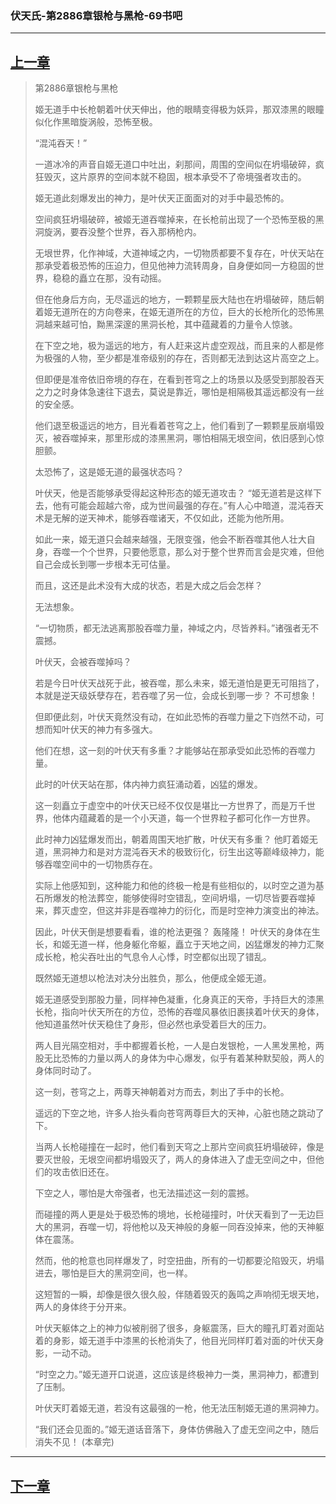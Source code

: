 ### 伏天氏-第2886章银枪与黑枪-69书吧

--------
[上一章](./c014aefbfa04d151dbce38ada1126503.md)
--------


>
>
>
>第2886章银枪与黑枪
>
>姬无道手中长枪朝着叶伏天伸出，他的眼睛变得极为妖异，那双漆黑的眼瞳似化作黑暗旋涡般，恐怖至极。
>
>“混沌吞天！”
>
>一道冰冷的声音自姬无道口中吐出，刹那间，周围的空间似在坍塌破碎，疯狂毁灭，这片原界的空间本就不稳固，根本承受不了帝境强者攻击的。
>
>姬无道此刻爆发出的神力，是叶伏天正面面对的对手中最恐怖的。
>
>空间疯狂坍塌破碎，被姬无道吞噬掉来，在长枪前出现了一个恐怖至极的黑洞旋涡，要吞没整个世界，吞入那柄枪内。
>
>无垠世界，化作神域，大道神域之内，一切物质都要不复存在，叶伏天站在那承受着极恐怖的压迫力，但见他神力流转周身，自身便如同一方稳固的世界，稳稳的矗立在那，没有动摇。
>
>但在他身后方向，无尽遥远的地方，一颗颗星辰大陆也在坍塌破碎，随后朝着姬无道所在的方向卷来，在姬无道所在的方位，巨大的长枪所化的恐怖黑洞越来越可怕，黝黑深邃的黑洞长枪，其中蕴藏着的力量令人惊骇。
>
>在下空之地，极为遥远的地方，有人赶来这片虚空观战，而且来的人都是修为极强的人物，至少都是准帝级别的存在，否则都无法到达这片高空之上。
>
>但即便是准帝依旧帝境的存在，在看到苍穹之上的场景以及感受到那股吞天之力之时身体急速往下退去，莫说是靠近，哪怕是相隔极其遥远都没有一丝的安全感。
>
>他们退至极遥远的地方，目光看着苍穹之上，他们看到了一颗颗星辰崩塌毁灭，被吞噬掉来，那里形成的漆黑黑洞，哪怕相隔无垠空间，依旧感到心惊胆颤。
>
>太恐怖了，这是姬无道的最强状态吗？
>
>叶伏天，他是否能够承受得起这种形态的姬无道攻击？
>“姬无道若是这样下去，他有可能会超越六帝，成为世间最强的存在。”有人心中暗道，混沌吞天术是无解的逆天神术，能够吞噬诸天，不仅如此，还能为他所用。
>
>如此一来，姬无道只会越来越强，无限变强，他会不断吞噬其他人壮大自身，吞噬一个个世界，只要他愿意，那么对于整个世界而言会是灾难，但他自己会成长到哪一步根本无可估量。
>
>而且，这还是此术没有大成的状态，若是大成之后会怎样？
>
>无法想象。
>
>“一切物质，都无法逃离那股吞噬力量，神域之内，尽皆养料。”诸强者无不震撼。
>
>叶伏天，会被吞噬掉吗？
>
>若是今日叶伏天战死于此，被吞噬，那么未来，姬无道怕是更无可阻挡了，本就是逆天级妖孽存在，若吞噬了另一位，会成长到哪一步？
>不可想象！
>
>但即便此刻，叶伏天竟然没有动，在如此恐怖的吞噬力量之下岿然不动，可想而知叶伏天的神力有多强大。
>
>他们在想，这一刻的叶伏天有多重？才能够站在那承受如此恐怖的吞噬力量。
>
>此时的叶伏天站在那，体内神力疯狂涌动着，凶猛的爆发。
>
>这一刻矗立于虚空中的叶伏天已经不仅仅是堪比一方世界了，而是万千世界，他体内蕴藏着的是一个小天道，每一个世界粒子都可化作一方世界。
>
>此时神力凶猛爆发而出，朝着周围天地扩散，叶伏天有多重？
>他盯着姬无道，黑洞神力和是对方混沌吞天术的极致衍化，衍生出这等巅峰级神力，能够吞噬空间中的一切物质存在。
>
>实际上他感知到，这种能力和他的终极一枪是有些相似的，以时空之道为基石所爆发的枪法葬空，能够使得时空错乱，空间坍塌，一切尽皆要吞噬掉来，葬灭虚空，但这并非是吞噬神力的衍化，而是时空神力演变出的神法。
>
>因此，叶伏天倒是想要看看，谁的枪法更强？
>轰隆隆！
>叶伏天的身体在生长，和姬无道一样，他身躯化帝躯，矗立于天地之间，凶猛爆发的神力汇聚成长枪，枪尖吞吐出的气息令人心悸，时空都似出现了错乱。
>
>既然姬无道想以枪法对决分出胜负，那么，他便成全姬无道。
>
>姬无道感受到那股力量，同样神色凝重，化身真正的天帝，手持巨大的漆黑长枪，指向叶伏天所在的方位，恐怖的吞噬风暴依旧裹挟着叶伏天的身体，他知道虽然叶伏天稳住了身形，但必然也承受着巨大的压力。
>
>两人目光隔空相对，手中都握着长枪，一人是白发银枪，一人黑发黑枪，两股无比恐怖的力量以两人的身体为中心爆发，似乎有着某种默契般，两人的身体同时动了。
>
>这一刻，苍穹之上，两尊天神朝着对方而去，刺出了手中的长枪。
>
>遥远的下空之地，许多人抬头看向苍穹两尊巨大的天神，心脏也随之跳动了下。
>
>当两人长枪碰撞在一起时，他们看到天穹之上那片空间疯狂坍塌破碎，像是要灭世般，无垠空间都坍塌毁灭了，两人的身体进入了虚无空间之中，但他们的攻击依旧还在。
>
>下空之人，哪怕是大帝强者，也无法描述这一刻的震撼。
>
>而碰撞的两人更是处于极恐怖的境地，长枪碰撞时，叶伏天看到了一无边巨大的黑洞，吞噬一切，将他枪以及天神般的身躯一同吞没掉来，他的天神躯体在震荡。
>
>然而，他的枪意也同样爆发了，时空扭曲，所有的一切都要沦陷毁灭，坍塌进去，哪怕是巨大的黑洞空间，也一样。
>
>这短暂的一瞬，却像是很久很久般，伴随着毁灭的轰鸣之声响彻无垠天地，两人的身体终于分开来。
>
>叶伏天躯体之上的神力似被削弱了很多，身躯震荡，巨大的瞳孔盯着对面站着的身影，姬无道手中漆黑的长枪消失了，他目光同样盯着对面的叶伏天身影，一动不动。
>
>“时空之力。”姬无道开口说道，这应该是终极神力一类，黑洞神力，都遭到了压制。
>
>叶伏天盯着姬无道，若没有这最强的一枪，他无法压制姬无道的黑洞神力。
>
>“我们还会见面的。”姬无道话音落下，身体仿佛融入了虚无空间之中，随后消失不见！
>(本章完)
>
>

--------
[下一章](./4c81bf3468c7c533c43b58989f133d3d.md)
--------
